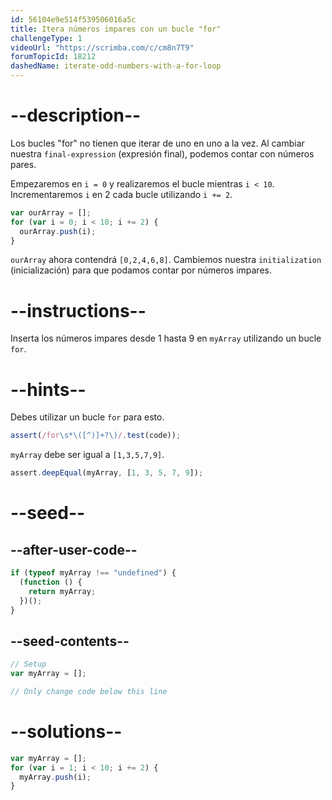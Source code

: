 ```yaml
---
id: 56104e9e514f539506016a5c
title: Itera números impares con un bucle "for"
challengeType: 1
videoUrl: "https://scrimba.com/c/cm8n7T9"
forumTopicId: 18212
dashedName: iterate-odd-numbers-with-a-for-loop
---
```


# --description--

Los bucles "for" no tienen que iterar de uno en uno a la vez. Al cambiar nuestra `final-expression` (expresión final), podemos contar con números pares.

Empezaremos en `i = 0` y realizaremos el bucle mientras `i < 10`. Incrementaremos `i` en 2 cada bucle utilizando `i += 2`.

```js
var ourArray = [];
for (var i = 0; i < 10; i += 2) {
  ourArray.push(i);
}
```

`ourArray` ahora contendrá `[0,2,4,6,8]`. Cambiemos nuestra `initialization` (inicialización) para que podamos contar por números impares.

# --instructions--

Inserta los números impares desde 1 hasta 9 en `myArray` utilizando un bucle `for`.

# --hints--

Debes utilizar un bucle `for` para esto.

```js
assert(/for\s*\([^)]+?\)/.test(code));
```

`myArray` debe ser igual a `[1,3,5,7,9]`.

```js
assert.deepEqual(myArray, [1, 3, 5, 7, 9]);
```

# --seed--

## --after-user-code--

```js
if (typeof myArray !== "undefined") {
  (function () {
    return myArray;
  })();
}
```

## --seed-contents--

```js
// Setup
var myArray = [];

// Only change code below this line
```

# --solutions--

```js
var myArray = [];
for (var i = 1; i < 10; i += 2) {
  myArray.push(i);
}
```
